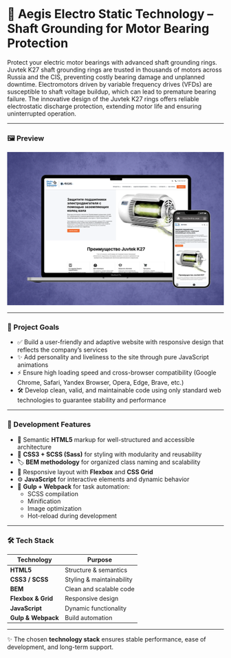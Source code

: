 # 🚀 Aegis Electro Static Technology – Shaft Grounding for Motor Bearing Protection

Protect your electric motor bearings with advanced shaft grounding rings. Juvtek K27 shaft grounding rings are trusted in thousands of motors across Russia and the CIS, preventing costly bearing damage and unplanned downtime. Electromotors driven by variable frequency drives (VFDs) are susceptible to shaft voltage buildup, which can lead to premature bearing failure. The innovative design of the Juvtek K27 rings offers reliable electrostatic discharge protection, extending motor life and ensuring uninterrupted operation.

---

<h3>🖼 Preview</h3>

![Preview](./src/preview.png)

---

<h3>🎯 Project Goals</h3>

- ✅ Build a user-friendly and adaptive website with responsive design that reflects the company’s services
- ✨ Add personality and liveliness to the site through pure JavaScript animations
- ⚡ Ensure high loading speed and cross-browser compatibility (Google Chrome, Safari, Yandex Browser, Opera, Edge, Brave, etc.)
- 🛠 Develop clean, valid, and maintainable code using only standard web technologies to guarantee stability and performance

---

<h3>🧩 Development Features</h3>

- 📐 Semantic **HTML5** markup for well-structured and accessible architecture  
- 🎨 **CSS3 + SCSS (Sass)** for styling with modularity and reusability  
- 🏷️ **BEM methodology** for organized class naming and scalability  
- 📱 Responsive layout with **Flexbox** and **CSS Grid**  
- ⚙️ **JavaScript** for interactive elements and dynamic behavior  
- 🔄 **Gulp + Webpack** for task automation:  
  - SCSS compilation  
  - Minification  
  - Image optimization  
  - Hot-reload during development  

---

<h3>🛠️ Tech Stack</h3>

| Technology         | Purpose                   |
| ------------------ | ------------------------- |
| **HTML5**          | Structure & semantics     |
| **CSS3 / SCSS**    | Styling & maintainability |
| **BEM**            | Clean and scalable code   |
| **Flexbox & Grid** | Responsive design         |
| **JavaScript**     | Dynamic functionality     |
| **Gulp & Webpack** | Build automation          |

---

✨ The chosen **technology stack** ensures stable performance, ease of development, and long-term support.
